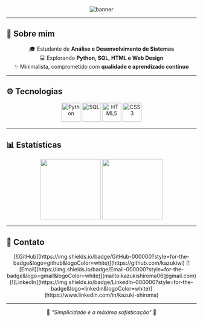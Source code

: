 <!-- Banner com nome em preto e branco -->
<p align="center">
  <img src="https://capsule-render.vercel.app/api?type=rect&color=000000&height=100&section=header&text=KAZUKI%20SHIROMA&fontColor=ffffff&fontSize=45&fontAlignY=55&animation=fadeIn" alt="banner"/>
</p>

---

## 🖤 Sobre mim
<p align="center">
  🎓 Estudante de <b>Análise e Desenvolvimento de Sistemas</b><br>
  💻 Explorando <b>Python, SQL, HTML e Web Design</b><br>
  ✨ Minimalista, comprometido com <b>qualidade e aprendizado contínuo</b>
</p>

---

## ⚙️ Tecnologias
<p align="center">
  <img src="https://cdn.jsdelivr.net/gh/devicons/devicon/icons/python/python-original.svg" width="50" alt="Python"/>
  <img src="https://cdn.jsdelivr.net/gh/devicons/devicon/icons/postgresql/postgresql-original.svg" width="50" alt="SQL"/>
  <img src="https://cdn.jsdelivr.net/gh/devicons/devicon/icons/html5/html5-original.svg" width="50" alt="HTML5"/>
  <img src="https://cdn.jsdelivr.net/gh/devicons/devicon/icons/css3/css3-original.svg" width="50" alt="CSS3"/>
</p>

---

## 📊 Estatísticas
<p align="center">
  <img height="160em" src="https://github-readme-stats.vercel.app/api?username=kazukiwi&show_icons=true&theme=github_dark&hide_border=true&icon_color=ffffff&title_color=ffffff&text_color=ffffff&bg_color=000000"/>
  <img height="160em" src="https://github-readme-stats.vercel.app/api/top-langs/?username=kazukiwi&layout=compact&theme=github_dark&hide_border=true&title_color=ffffff&text_color=ffffff&bg_color=000000"/>
</p>

---

## 🤍 Contato
<p align="center">
  [![GitHub](https://img.shields.io/badge/GitHub-000000?style=for-the-badge&logo=github&logoColor=white)](https://github.com/kazukiwi)
  [![Email](https://img.shields.io/badge/Email-000000?style=for-the-badge&logo=gmail&logoColor=white)](mailto:kazukishiroma06@gmail.com)
  [![LinkedIn](https://img.shields.io/badge/LinkedIn-000000?style=for-the-badge&logo=linkedin&logoColor=white)](https://www.linkedin.com/in/kazuki-shiroma)
</p>

---

<p align="center">
  🖤 <i>"Simplicidade é a máxima sofisticação"</i> 🤍
</p>
